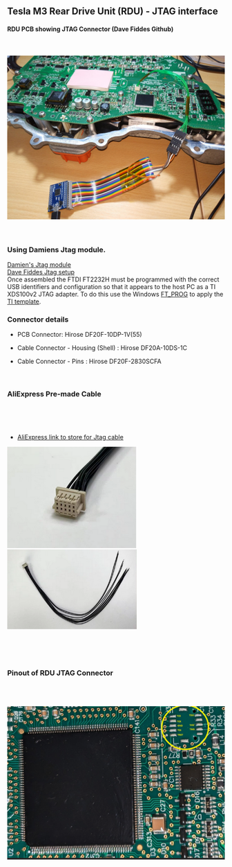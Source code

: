 ## Tesla M3 Rear Drive Unit (RDU) - JTAG interface

####  RDU PCB showing JTAG Connector  (Dave Fiddes Github)
<br><br>
![PCB with JTAG connector installed](https://github.com/davefiddes/c2000-inverter/blob/portable-cpp/docs/DIY-Tesla-M3-inverter-JTAG-cable.jpg)
<br><br><br>
### Using Damiens Jtag module.

[Damien's Jtag module](https://www.evbmw.com/index.php/evbmw-webshop/tesla-boards/m3du-jtag)<BR>
[Dave Fiddes Jtag setup](https://github.com/davefiddes/c2000-inverter/blob/portable-cpp/docs/Tesla-M3-JTAG-cable.md)<BR>
Once assembled the FTDI FT2232H must be programmed with the correct USB identifiers and configuration so that it appears to the host PC as a TI XDS100v2 JTAG adapter. To do this use the Windows [FT_PROG](https://ftdichip.com/utilities/#ft_prog) to apply the [TI template](https://software-dl.ti.com/ccs/esd/documents/xdsdebugprobes/files/F28379D_LAUNCHXL.zip).

###  Connector details

-  PCB Connector:  Hirose DF20F-10DP-1V(55)

-  Cable Connector - Housing (Shell)  :  Hirose DF20A-10DS-1C
-  Cable Connector - Pins  :  Hirose DF20F-2830SCFA
<br><br><br>
### AliExpress Pre-made Cable
<br><br><br>
-  [AliExpress link to store for Jtag cable](https://www.aliexpress.com/item/1005005884037779.html?src=google&aff_fcid=6090ed7d06404f66911ba49f2591ba9c-1721802355984-03216-UneMJZVf&aff_fsk=UneMJZVf&aff_platform=aaf&sk=UneMJZVf&aff_trace_key=6090ed7d06404f66911ba49f2591ba9c-1721802355984-03216-UneMJZVf&terminal_id=c1eee989edee4ee6a4026f3b7d0bf982&afSmartRedirect=n)

<p float="left">
  <img src="https://github.com/mackelec/tesla_M3_rdu/blob/main/dev/AliExpress%20Jtag%20cable%201.PNG" alt="Description of image 1" width="300" />
  <img src="https://github.com/mackelec/tesla_M3_rdu/blob/main/dev/AliExpress%20Jtag%20cable%202.PNG" alt="Description of image 2" width="300" />
</p>


<br><br><br>
###  Pinout of RDU JTAG Connector
<br><br><br>
![Tesla RDU Jtag Pinout](https://github.com/mackelec/tesla_M3_rdu/blob/main/resource/Jtag%20assigned_circled.png)





